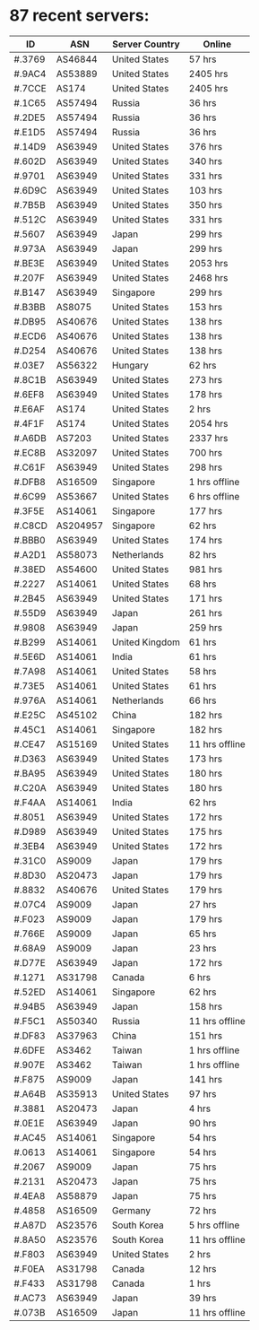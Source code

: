 # 87 recent servers:

| ID | ASN | Server Country | Online |
| ------ | ------ | ------ | ------ |
| #.3769 | AS46844 | United States | 57 hrs |
| #.9AC4 | AS53889 | United States | 2405 hrs |
| #.7CCE | AS174 | United States | 2405 hrs |
| #.1C65 | AS57494 | Russia | 36 hrs |
| #.2DE5 | AS57494 | Russia | 36 hrs |
| #.E1D5 | AS57494 | Russia | 36 hrs |
| #.14D9 | AS63949 | United States | 376 hrs |
| #.602D | AS63949 | United States | 340 hrs |
| #.9701 | AS63949 | United States | 331 hrs |
| #.6D9C | AS63949 | United States | 103 hrs |
| #.7B5B | AS63949 | United States | 350 hrs |
| #.512C | AS63949 | United States | 331 hrs |
| #.5607 | AS63949 | Japan | 299 hrs |
| #.973A | AS63949 | Japan | 299 hrs |
| #.BE3E | AS63949 | United States | 2053 hrs |
| #.207F | AS63949 | United States | 2468 hrs |
| #.B147 | AS63949 | Singapore | 299 hrs |
| #.B3BB | AS8075 | United States | 153 hrs |
| #.DB95 | AS40676 | United States | 138 hrs |
| #.ECD6 | AS40676 | United States | 138 hrs |
| #.D254 | AS40676 | United States | 138 hrs |
| #.03E7 | AS56322 | Hungary | 62 hrs |
| #.8C1B | AS63949 | United States | 273 hrs |
| #.6EF8 | AS63949 | United States | 178 hrs |
| #.E6AF | AS174 | United States | 2 hrs |
| #.4F1F | AS174 | United States | 2054 hrs |
| #.A6DB | AS7203 | United States | 2337 hrs |
| #.EC8B | AS32097 | United States | 700 hrs |
| #.C61F | AS63949 | United States | 298 hrs |
| #.DFB8 | AS16509 | Singapore | 1 hrs offline |
| #.6C99 | AS53667 | United States | 6 hrs offline |
| #.3F5E | AS14061 | Singapore | 177 hrs |
| #.C8CD | AS204957 | Singapore | 62 hrs |
| #.BBB0 | AS63949 | United States | 174 hrs |
| #.A2D1 | AS58073 | Netherlands | 82 hrs |
| #.38ED | AS54600 | United States | 981 hrs |
| #.2227 | AS14061 | United States | 68 hrs |
| #.2B45 | AS63949 | United States | 171 hrs |
| #.55D9 | AS63949 | Japan | 261 hrs |
| #.9808 | AS63949 | Japan | 259 hrs |
| #.B299 | AS14061 | United Kingdom | 61 hrs |
| #.5E6D | AS14061 | India | 61 hrs |
| #.7A98 | AS14061 | United States | 58 hrs |
| #.73E5 | AS14061 | United States | 61 hrs |
| #.976A | AS14061 | Netherlands | 66 hrs |
| #.E25C | AS45102 | China | 182 hrs |
| #.45C1 | AS14061 | Singapore | 182 hrs |
| #.CE47 | AS15169 | United States | 11 hrs offline |
| #.D363 | AS63949 | United States | 173 hrs |
| #.BA95 | AS63949 | United States | 180 hrs |
| #.C20A | AS63949 | United States | 180 hrs |
| #.F4AA | AS14061 | India | 62 hrs |
| #.8051 | AS63949 | United States | 172 hrs |
| #.D989 | AS63949 | United States | 175 hrs |
| #.3EB4 | AS63949 | United States | 172 hrs |
| #.31C0 | AS9009 | Japan | 179 hrs |
| #.8D30 | AS20473 | Japan | 179 hrs |
| #.8832 | AS40676 | United States | 179 hrs |
| #.07C4 | AS9009 | Japan | 27 hrs |
| #.F023 | AS9009 | Japan | 179 hrs |
| #.766E | AS9009 | Japan | 65 hrs |
| #.68A9 | AS9009 | Japan | 23 hrs |
| #.D77E | AS63949 | Japan | 172 hrs |
| #.1271 | AS31798 | Canada | 6 hrs |
| #.52ED | AS14061 | Singapore | 62 hrs |
| #.94B5 | AS63949 | Japan | 158 hrs |
| #.F5C1 | AS50340 | Russia | 11 hrs offline |
| #.DF83 | AS37963 | China | 151 hrs |
| #.6DFE | AS3462 | Taiwan | 1 hrs offline |
| #.907E | AS3462 | Taiwan | 1 hrs offline |
| #.F875 | AS9009 | Japan | 141 hrs |
| #.A64B | AS35913 | United States | 97 hrs |
| #.3881 | AS20473 | Japan | 4 hrs |
| #.0E1E | AS63949 | Japan | 90 hrs |
| #.AC45 | AS14061 | Singapore | 54 hrs |
| #.0613 | AS14061 | Singapore | 54 hrs |
| #.2067 | AS9009 | Japan | 75 hrs |
| #.2131 | AS20473 | Japan | 75 hrs |
| #.4EA8 | AS58879 | Japan | 75 hrs |
| #.4858 | AS16509 | Germany | 72 hrs |
| #.A87D | AS23576 | South Korea | 5 hrs offline |
| #.8A50 | AS23576 | South Korea | 11 hrs offline |
| #.F803 | AS63949 | United States | 2 hrs |
| #.F0EA | AS31798 | Canada | 12 hrs |
| #.F433 | AS31798 | Canada | 1 hrs |
| #.AC73 | AS63949 | Japan | 39 hrs |
| #.073B | AS16509 | Japan | 11 hrs offline |

